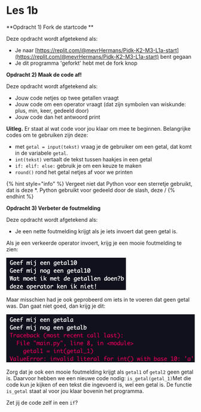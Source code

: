 # Les 1b

**Opdracht 1) Fork de startcode **

Deze opdracht wordt afgetekend als:

* Je naar [https://replit.com/@mevrHermans/Pidk-K2-M3-L1a-start](https://replit.com/@mevrHermans/Pidk-K2-M3-L1a-start) bent gegaan
* Je dit programma 'geforkt' hebt met de fork knop

**Opdracht 2) Maak de code af!**

Deze opdracht wordt afgetekend als:

* Jouw code netjes op twee getallen vraagt
* Jouw code om een operator vraagt (dat zijn symbolen van wiskunde: plus, min, keer, gedeeld door)
* Jouw code dan het antwoord print

**Uitleg.** Er staat al wat code voor jou klaar om mee te beginnen. Belangrijke codes om te gebruiken zijn deze:

* met `getal = input(tekst)` vraag je de gebruiker om een getal, dat komt in de variabele `getal`.&#x20;
* `int(tekst)` vertaalt de tekst tussen haakjes in een getal
* `if: elif: else:` gebruik je om een keuze te maken
* `round()` rond het getal netjes af voor we printen

{% hint style="info" %}
Vergeet niet dat Python voor een sterretje gebruikt, dat is deze \*. Python gebruikt voor gedeeld door de slash, deze /
{% endhint %}

**Opdracht 3) Verbeter de foutmelding**

Deze opdracht wordt afgetekend als:

* Je een nette foutmelding krijgt als je iets invoert dat geen getal is.

Als je een verkeerde operator invoert, krijg je een mooie foutmelding te zien:

![](<../../.gitbook/assets/image (7).png>)

Maar misschien had je ook geprobeerd om iets in te voeren dat geen getal was. Dan gaat niet goed, dan krijg je dit:&#x20;

![](<../../.gitbook/assets/image (5).png>)

Zorg dat je ook een mooie foutmelding krijgt als `getal1` of `getal2` geen getal is. Daarvoor hebben we een nieuwe code nodig: `is_getal(getal_1)`Met die code kun je kijken of een tekst die ingevoerd is, wel een getal is. De functie `is_getal` staat al voor jou klaar bovenin het programma.

Zet jij de code zelf in een `if`?
